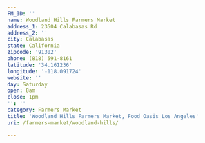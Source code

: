 ```yaml
---
FM_ID: ''
name: Woodland Hills Farmers Market
address_1: 23504 Calabasas Rd
address_2: ''
city: Calabasas
state: California
zipcode: '91302'
phone: (818) 591-8161
latitude: '34.161236'
longitude: '-118.091724'
website: ''
day: Saturday
open: 8am
close: 1pm
'': ''
category: Farmers Market
title: 'Woodland Hills Farmers Market, Food Oasis Los Angeles'
uri: /farmers-market/woodland-hills/

---
```

